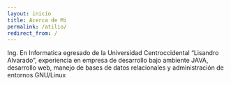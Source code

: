 ```yaml
---
layout: inicio
title: Acerca de Mi
permalink: /atilio/
redirect_from: /
---
```

Ing. En Informatica egresado de la Universidad Centroccidental “Lisandro Alvarado”, experiencia en empresa de desarrollo bajo ambiente JAVA,
desarrollo web, manejo de bases de datos relacionales y administración de entornos GNU/Linux